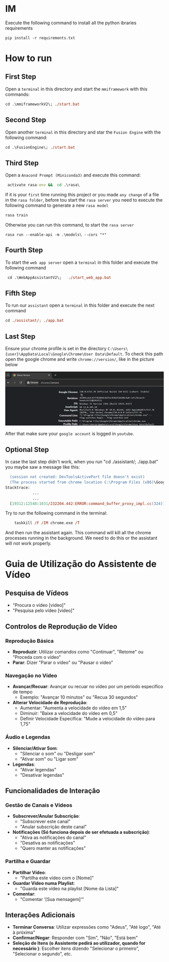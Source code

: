 # IM

Execute the following command to install all the python ibraries requirements
```ps
pip install -r requirements.txt
```
# How to run
 ## First Step
  Open a `terminal` in this directory and start the `mmiframework` with this commands:
   ```ps
   cd .\mmiframeworkV2\; ./start.bat
   ```

   ## Second Step
   Open another `terminal` in this directory and star the `Fusion Engine` with the following command:
   ```ps
   cd .\FusionEngine\; ./start.bat
   ``` 

   ## Third Step
   Open a `Anacond Prompt (Miniconda3)` and execute this command:
   ```bat
    activate rasa-env &&  cd .\rasa\
  ```

  If it is your `first` time running this project or you made `any change` of a file in the `rasa folder`, before tou start the `rasa server` you need to execute the following command to generate a new `rasa model`
  ```bat
  rasa train
  ```
  Otherwise you can run this command, to start the `rasa server`
  ```
  rasa run --enable-api -m .\models\ --cors "*"
  ```

  ## Fourth Step
  To start the `web app server` open a `terminal` in this folder and execute the following command
  ````ps
   cd .\WebAppAssistantV2\;   ./start_web_app.bat
  ````

  ## Fifth Step
   To run our `assistant` open a `terminal` in this folder and execute the next command
   ```ps
   cd ./assistant/; ./app.bat
   ```

  ## Last Step
   Ensure your chrome profile is set in the directory `C:\Users\{user}\AppData\Local\Google\Chrome\User Data\Default`. 
   To check this path open the google chrome and write `chrome://version/`, like in the picture below

   ![Chrome Profile Path](img/chrome_profile_path.png)

   After that make sure your `google account` is logged in `youtube`.

  ## Optional Step
  In case the last step didn't work, when you run "cd ./assistant/; ./app.bat" you maybe saw a message like this:
  ```ps
    (session not created: DevToolsActivePort file doesn't exist)
    (The process started from chrome location C:\Program Files (x86)\Google\Chrome\Application\chrome.exe is no longer running, so ChromeDriver is assuming that Chrome has crashed.) 
  Stacktrace: 
              ...
              ...
    [19312:12548:1031/232204.442:ERROR:command_buffer_proxy_impl.cc(324)] GPU state invalid after WaitForGetOffsetInRange.
  ```
  Try to run the following command in the terminal:
  ```ps
      taskkill /F /IM chrome.exe /T
  ```
  And then run the assistant again.
  This command will kill all the chrome processes running in the background. We need to do this or the assistant will not work properly.

# Guia de Utilização do Assistente de Vídeo

## Pesquisa de Vídeos

- "Procura o vídeo [video]"
- "Pesquisa pelo vídeo [video]"

## Controlos de Reprodução de Vídeo

### Reprodução Básica

- **Reproduzir**: Utilizar comandos como "Continuar", "Retome" ou "Proceda com o vídeo"
- **Parar**: Dizer "Parar o vídeo" ou "Pausar o vídeo"

### Navegação no Vídeo

- **Avançar/Recuar**: Avançar ou recuar no vídeo por um período específico de tempo
  - Exemplo: "Avançar 10 minutos" ou "Recua 30 segundos"
- **Alterar Velocidade de Reprodução**: 
  - Aumentar: "Aumenta a velocidade do vídeo em 1,5"
  - Diminuir: "Baixe a velocidade do vídeo em 0,5"
  - Definir Velocidade Específica: "Mude a velocidade do vídeo para 1,75"

### Áudio e Legendas

- **Silenciar/Ativar Som**: 
  - "Silenciar o som" ou "Desligar som"
  - "Ativar som" ou "Ligar som"
- **Legendas**: 
  - "Ativar legendas"
  - "Desativar legendas"

## Funcionalidades de Interação

### Gestão de Canais e Vídeos

- **Subscrever/Anular Subscrição**: 
  - "Subscrever este canal"
  - "Anular subscrição deste canal"
- **Notificações (Só funciona depois de ser efetuada a subscrição)**: 
  - "Ativa as notificações do canal"
  - "Desativa as notificações"
  - "Quero manter as notificações"

### Partilha e Guardar

- **Partilhar Vídeo**: 
  - "Partilha este vídeo com o [Nome]"
- **Guardar Video numa Playlist**: 
  - "Guarda este vídeo na playlist [Nome da Lista]"
- **Comentar**: 
  - "Comentar '[Sua mensagem]'"

## Interações Adicionais

- **Terminar Conversa**: Utilizar expressões como "Adeus", "Até logo", "Até à próxima"
- **Confirmar/Negar**: Responder com "Sim", "Não", "Está bem"
- **Seleção de Itens (o Assistente pedirá ao utilizador, quando for necessário )**: Escolher itens dizendo "Selecionar o primeiro", "Selecionar o segundo", etc.
